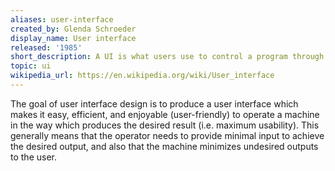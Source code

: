 ```yaml
---
aliases: user-interface
created_by: Glenda Schroeder
display_name: User interface
released: '1985'
short_description: A UI is what users use to control a program through a graphical interface
topic: ui
wikipedia_url: https://en.wikipedia.org/wiki/User_interface
---
```

The goal of user interface design is to produce a user interface which makes it easy, efficient, and enjoyable (user-friendly) to operate a machine in the way which produces the desired result (i.e. maximum usability). This generally means that the operator needs to provide minimal input to achieve the desired output, and also that the machine minimizes undesired outputs to the user.
